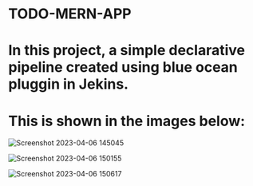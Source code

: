 # TODO-MERN-APP

# In this project, a simple declarative pipeline created using blue ocean pluggin in Jekins.

# This is shown in the images below:

![Screenshot 2023-04-06 145045](https://user-images.githubusercontent.com/123246875/230400591-2d89fdfd-3bbc-415e-9508-23703f264d21.png)

![Screenshot 2023-04-06 150155](https://user-images.githubusercontent.com/123246875/230401990-1f7705fc-07f2-485a-9dea-6509c1a27dfe.png)

![Screenshot 2023-04-06 150617](https://user-images.githubusercontent.com/123246875/230402442-55f3d268-07d3-4871-a5e1-04c2ac7d5c9a.png)


